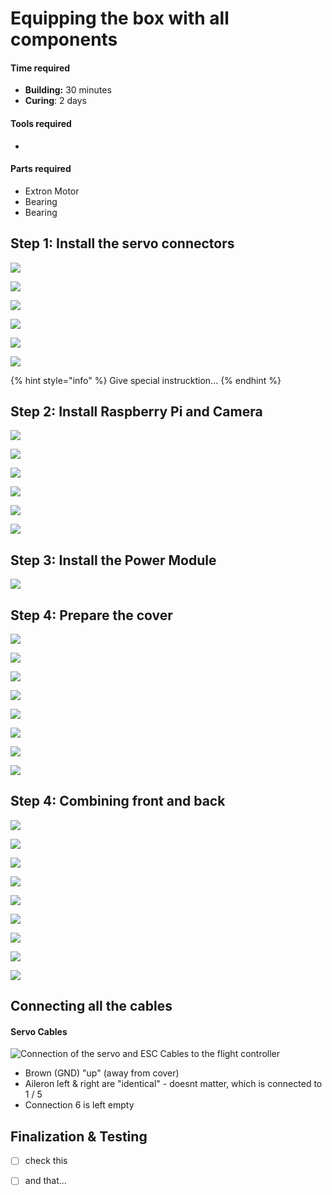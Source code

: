 # Equipping the box with all components



#### Time required

* **Building:** 30 minutes
* **Curing**: 2 days

#### Tools required

* 
#### Parts required

* Extron Motor
* Bearing
* Bearing

## Step 1: Install the servo connectors

![](../../.gitbook/assets/m-plug-1.jpg)

![](../../.gitbook/assets/m-plug-2.jpg)



![](../../.gitbook/assets/m-plug-3.jpg)



![](../../.gitbook/assets/m-plug-4.jpg)





![](../../.gitbook/assets/m-plug-6.jpg)



![](../../.gitbook/assets/m-plug-7.jpg)

{% hint style="info" %}
Give special instrucktion... 
{% endhint %}

## Step 2: Install Raspberry Pi and Camera

![](../../.gitbook/assets/picam-1.jpg)



![](../../.gitbook/assets/picam-2.jpg)



![](../../.gitbook/assets/picam-3.jpg)



![](../../.gitbook/assets/picam-4.jpg)



![](../../.gitbook/assets/picam-5.jpg)



![](../../.gitbook/assets/picam-6.jpg)



## Step 3: Install the Power Module

![](../../.gitbook/assets/powermodule-1.jpg)



## Step 4: Prepare the cover

![](../../.gitbook/assets/cover-1.jpg)



![](../../.gitbook/assets/cover-2.jpg)



![](../../.gitbook/assets/cover-3.jpg)



![](../../.gitbook/assets/cover-4.jpg)



![](../../.gitbook/assets/cover-antenna-1.jpg)



![](../../.gitbook/assets/cover-antenna-2.jpg)



![](../../.gitbook/assets/cover-antenna-4.jpg)



![](../../.gitbook/assets/cover-antenna-5.jpg)



## Step 4: Combining front and back

![](../../.gitbook/assets/box-combine-parts-1.jpg)



![](../../.gitbook/assets/box-combine-parts-2.jpg)



![](../../.gitbook/assets/box-combine-parts-3.jpg)



![](../../.gitbook/assets/box-combine-parts-4.jpg)



![](../../.gitbook/assets/box-combine-parts-5.jpg)



![](../../.gitbook/assets/box-combine-parts-6.jpg)



![](../../.gitbook/assets/box-combine-parts-7.jpg)



![](../../.gitbook/assets/box-combine-parts-8.jpg)



![](../../.gitbook/assets/box-combine-parts-9.jpg)



## Connecting all the cables

#### Servo Cables

![Connection of the servo and ESC Cables to the flight controller](../../.gitbook/assets/pixracer-connections-servo.jpg)

* Brown \(GND\) "up" \(away from cover\)
* Aileron left & right are "identical" - doesnt matter, which is connected to 1 / 5
* Connection 6 is left empty

## Finalization & Testing





* [ ] check this
* [ ] and that...

